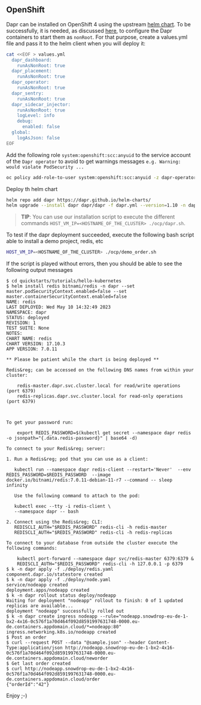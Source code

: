 ## OpenShift

Dapr can be installed on OpenShift 4 using the upstream [helm chart](https://github.com/dapr/dapr/tree/master/charts/dapr).
To be successfully, it is needed, as discussed [here](https://github.com/dapr/dapr/issues/3069), to configure the Dapr containers to start them as `nonRoot`.
For that purpose, create a values.yml file and pass it to the helm client when you will deploy it:

```bash
cat <<EOF > values.yml
  dapr_dashboard:
    runAsNonRoot: true
  dapr_placement:
    runAsNonRoot: true
  dapr_operator:
    runAsNonRoot: true
  dapr_sentry:
    runAsNonRoot: true
  dapr_sidecar_injector:
    runAsNonRoot: true
    logLevel: info
    debug:
      enabled: false
  global:
    logAsJson: false
EOF
```

Add the following role `system:openshift:scc:anyuid` to the service account of the `Dapr operator` to avoid to get warnings messages `e.g. Warning: would violate PodSecurity ...`
```bash
oc policy add-role-to-user system:openshift:scc:anyuid -z dapr-operator
```

Deploy th helm chart
```bash
helm repo add dapr https://dapr.github.io/helm-charts/
helm upgrade --install dapr dapr/dapr -f dapr.yml --version=1.10 -n dapr    
```

>**TIP**: You can use our installation script to execute the different commands `HOST_VM_IP=<HOSTNAME_OF_THE_CLUSTER> ./ocp/dapr.sh`.

To test if the dapr deployment succeeded, execute the following bash script able to install a demo project, redis, etc
```bash
HOST_VM_IP=<HOSTNAME_OF_THE_CLUSTER> ./ocp/demo_order.sh
```
If the script is played without errors, then you should be able to see the following output messages
```text
$ cd quickstarts/tutorials/hello-kubernetes
$ helm install redis bitnami/redis -n dapr --set master.podSecurityContext.enabled=false --set master.containerSecurityContext.enabled=false
NAME: redis
LAST DEPLOYED: Wed May 10 14:32:49 2023
NAMESPACE: dapr
STATUS: deployed
REVISION: 1
TEST SUITE: None
NOTES:
CHART NAME: redis
CHART VERSION: 17.10.3
APP VERSION: 7.0.11

** Please be patient while the chart is being deployed **

Redis&reg; can be accessed on the following DNS names from within your cluster:

    redis-master.dapr.svc.cluster.local for read/write operations (port 6379)
    redis-replicas.dapr.svc.cluster.local for read-only operations (port 6379)



To get your password run:

    export REDIS_PASSWORD=$(kubectl get secret --namespace dapr redis -o jsonpath="{.data.redis-password}" | base64 -d)

To connect to your Redis&reg; server:

1. Run a Redis&reg; pod that you can use as a client:

   kubectl run --namespace dapr redis-client --restart='Never'  --env REDIS_PASSWORD=$REDIS_PASSWORD  --image docker.io/bitnami/redis:7.0.11-debian-11-r7 --command -- sleep infinity

   Use the following command to attach to the pod:

   kubectl exec --tty -i redis-client \
   --namespace dapr -- bash

2. Connect using the Redis&reg; CLI:
   REDISCLI_AUTH="$REDIS_PASSWORD" redis-cli -h redis-master
   REDISCLI_AUTH="$REDIS_PASSWORD" redis-cli -h redis-replicas

To connect to your database from outside the cluster execute the following commands:

    kubectl port-forward --namespace dapr svc/redis-master 6379:6379 &
    REDISCLI_AUTH="$REDIS_PASSWORD" redis-cli -h 127.0.0.1 -p 6379
$ k -n dapr apply -f ./deploy/redis.yaml
component.dapr.io/statestore created
$ k -n dapr apply -f ./deploy/node.yaml
service/nodeapp created
deployment.apps/nodeapp created
$ k -n dapr rollout status deploy/nodeapp
Waiting for deployment "nodeapp" rollout to finish: 0 of 1 updated replicas are available...
deployment "nodeapp" successfully rolled out
$ k -n dapr create ingress nodeapp --rule="nodeapp.snowdrop-eu-de-1-bx2-4x16-0c576f1a70d464f092d8591997631748-0000.eu-de.containers.appdomain.cloud/*=nodeapp:80"
ingress.networking.k8s.io/nodeapp created
$ Post an order
$ curl --request POST --data "@sample.json" --header Content-Type:application/json http://nodeapp.snowdrop-eu-de-1-bx2-4x16-0c576f1a70d464f092d8591997631748-0000.eu-de.containers.appdomain.cloud/neworder
$ Get last order created
$ curl http://nodeapp.snowdrop-eu-de-1-bx2-4x16-0c576f1a70d464f092d8591997631748-0000.eu-de.containers.appdomain.cloud/order
{"orderId":"42"}
```
Enjoy ;-)